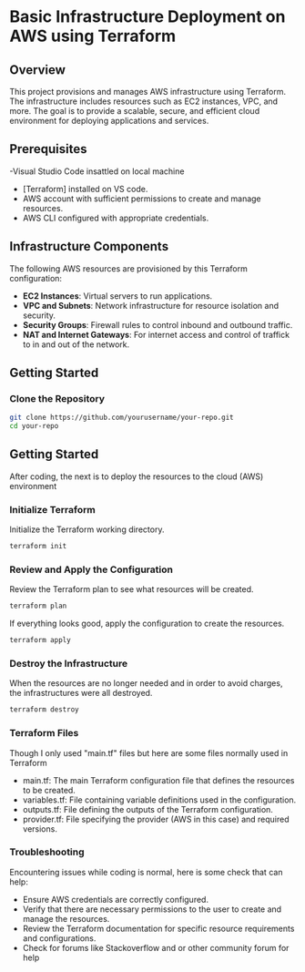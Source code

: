 # Basic Infrastructure Deployment on AWS using Terraform

## Overview

This project provisions and manages AWS infrastructure using Terraform. The infrastructure includes resources such as EC2 instances, VPC, and more. The goal is to provide a scalable, secure, and efficient cloud environment for deploying applications and services.

## Prerequisites

-Visual Studio Code insattled on local machine
- [Terraform] installed on VS code.
- AWS account with sufficient permissions to create and manage resources.
- AWS CLI configured with appropriate credentials.

## Infrastructure Components

The following AWS resources are provisioned by this Terraform configuration:

- **EC2 Instances**: Virtual servers to run applications.
- **VPC and Subnets**: Network infrastructure for resource isolation and security.
- **Security Groups**: Firewall rules to control inbound and outbound traffic.
- **NAT and Internet Gateways**: For internet access and control of traffick to in and out of the network.

## Getting Started

### Clone the Repository

```sh
git clone https://github.com/yourusername/your-repo.git
cd your-repo
```

## Getting Started
After coding, the next is to deploy the resources to the cloud (AWS) environment

### Initialize Terraform
Initialize the Terraform working directory.


```sh
terraform init
   ```
### Review and Apply the Configuration
Review the Terraform plan to see what resources will be created.

```sh
terraform plan
   ```
If everything looks good, apply the configuration to create the resources.

```sh
terraform apply
   ```
### Destroy the Infrastructure
When the resources are no longer needed and in order to avoid charges, the infrastructures were all destroyed.

```sh
terraform destroy
   ```

### Terraform Files

Though I only used "main.tf" files but here are some files normally used in Terraform
- main.tf: The main Terraform configuration file that defines the resources to be created.
- variables.tf: File containing variable definitions used in the configuration.
- outputs.tf: File defining the outputs of the Terraform configuration.
- provider.tf: File specifying the provider (AWS in this case) and required versions.


### Troubleshooting
Encountering issues while coding is normal, here is some check that can help:

- Ensure AWS credentials are correctly configured.
- Verify that there are necessary permissions to the user to create and manage the resources.
- Review the Terraform documentation for specific resource requirements and configurations.
- Check for forums like Stackoverflow and or other community forum for help
